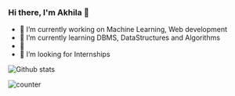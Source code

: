### Hi there, I'm Akhila 👋

- 🔭 I’m currently working on Machine Learning, Web development
- 🌱 I’m currently learning DBMS, DataStructures and Algorithms
- 👯 
- 🤔 I’m looking for Internships





![Github stats](https://github-readme-stats.vercel.app/api?username=saranyatavva)

![counter](https://en8d43bolzida7x.m.pipedream.net)
